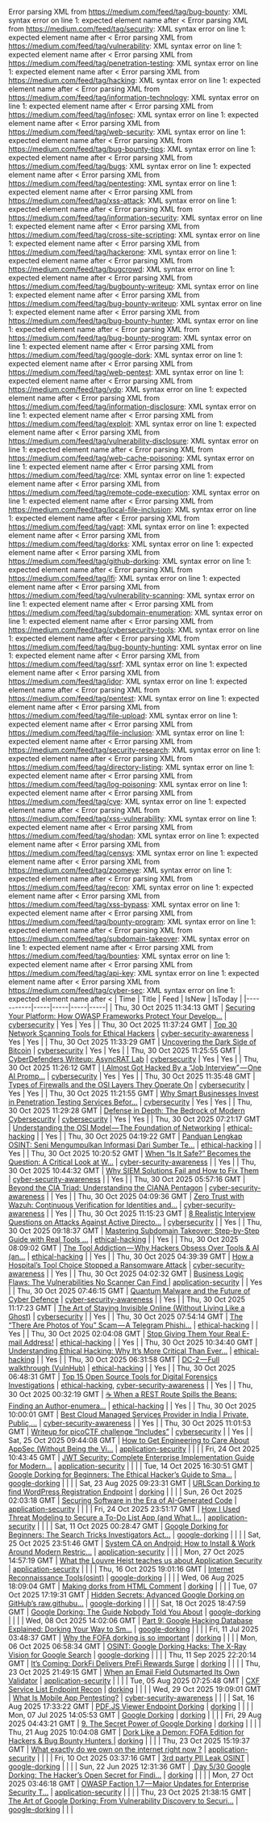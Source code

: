 Error parsing XML from https://medium.com/feed/tag/bug-bounty: XML syntax error on line 1: expected element name after <
Error parsing XML from https://medium.com/feed/tag/security: XML syntax error on line 1: expected element name after <
Error parsing XML from https://medium.com/feed/tag/vulnerability: XML syntax error on line 1: expected element name after <
Error parsing XML from https://medium.com/feed/tag/penetration-testing: XML syntax error on line 1: expected element name after <
Error parsing XML from https://medium.com/feed/tag/hacking: XML syntax error on line 1: expected element name after <
Error parsing XML from https://medium.com/feed/tag/information-technology: XML syntax error on line 1: expected element name after <
Error parsing XML from https://medium.com/feed/tag/infosec: XML syntax error on line 1: expected element name after <
Error parsing XML from https://medium.com/feed/tag/web-security: XML syntax error on line 1: expected element name after <
Error parsing XML from https://medium.com/feed/tag/bug-bounty-tips: XML syntax error on line 1: expected element name after <
Error parsing XML from https://medium.com/feed/tag/bugs: XML syntax error on line 1: expected element name after <
Error parsing XML from https://medium.com/feed/tag/pentesting: XML syntax error on line 1: expected element name after <
Error parsing XML from https://medium.com/feed/tag/xss-attack: XML syntax error on line 1: expected element name after <
Error parsing XML from https://medium.com/feed/tag/information-security: XML syntax error on line 1: expected element name after <
Error parsing XML from https://medium.com/feed/tag/cross-site-scripting: XML syntax error on line 1: expected element name after <
Error parsing XML from https://medium.com/feed/tag/hackerone: XML syntax error on line 1: expected element name after <
Error parsing XML from https://medium.com/feed/tag/bugcrowd: XML syntax error on line 1: expected element name after <
Error parsing XML from https://medium.com/feed/tag/bugbounty-writeup: XML syntax error on line 1: expected element name after <
Error parsing XML from https://medium.com/feed/tag/bug-bounty-writeup: XML syntax error on line 1: expected element name after <
Error parsing XML from https://medium.com/feed/tag/bug-bounty-hunter: XML syntax error on line 1: expected element name after <
Error parsing XML from https://medium.com/feed/tag/bug-bounty-program: XML syntax error on line 1: expected element name after <
Error parsing XML from https://medium.com/feed/tag/google-dork: XML syntax error on line 1: expected element name after <
Error parsing XML from https://medium.com/feed/tag/web-pentest: XML syntax error on line 1: expected element name after <
Error parsing XML from https://medium.com/feed/tag/vdp: XML syntax error on line 1: expected element name after <
Error parsing XML from https://medium.com/feed/tag/information-disclosure: XML syntax error on line 1: expected element name after <
Error parsing XML from https://medium.com/feed/tag/exploit: XML syntax error on line 1: expected element name after <
Error parsing XML from https://medium.com/feed/tag/vulnerability-disclosure: XML syntax error on line 1: expected element name after <
Error parsing XML from https://medium.com/feed/tag/web-cache-poisoning: XML syntax error on line 1: expected element name after <
Error parsing XML from https://medium.com/feed/tag/rce: XML syntax error on line 1: expected element name after <
Error parsing XML from https://medium.com/feed/tag/remote-code-execution: XML syntax error on line 1: expected element name after <
Error parsing XML from https://medium.com/feed/tag/local-file-inclusion: XML syntax error on line 1: expected element name after <
Error parsing XML from https://medium.com/feed/tag/vapt: XML syntax error on line 1: expected element name after <
Error parsing XML from https://medium.com/feed/tag/dorks: XML syntax error on line 1: expected element name after <
Error parsing XML from https://medium.com/feed/tag/github-dorking: XML syntax error on line 1: expected element name after <
Error parsing XML from https://medium.com/feed/tag/lfi: XML syntax error on line 1: expected element name after <
Error parsing XML from https://medium.com/feed/tag/vulnerability-scanning: XML syntax error on line 1: expected element name after <
Error parsing XML from https://medium.com/feed/tag/subdomain-enumeration: XML syntax error on line 1: expected element name after <
Error parsing XML from https://medium.com/feed/tag/cybersecurity-tools: XML syntax error on line 1: expected element name after <
Error parsing XML from https://medium.com/feed/tag/bug-bounty-hunting: XML syntax error on line 1: expected element name after <
Error parsing XML from https://medium.com/feed/tag/ssrf: XML syntax error on line 1: expected element name after <
Error parsing XML from https://medium.com/feed/tag/idor: XML syntax error on line 1: expected element name after <
Error parsing XML from https://medium.com/feed/tag/pentest: XML syntax error on line 1: expected element name after <
Error parsing XML from https://medium.com/feed/tag/file-upload: XML syntax error on line 1: expected element name after <
Error parsing XML from https://medium.com/feed/tag/file-inclusion: XML syntax error on line 1: expected element name after <
Error parsing XML from https://medium.com/feed/tag/security-research: XML syntax error on line 1: expected element name after <
Error parsing XML from https://medium.com/feed/tag/directory-listing: XML syntax error on line 1: expected element name after <
Error parsing XML from https://medium.com/feed/tag/log-poisoning: XML syntax error on line 1: expected element name after <
Error parsing XML from https://medium.com/feed/tag/cve: XML syntax error on line 1: expected element name after <
Error parsing XML from https://medium.com/feed/tag/xss-vulnerability: XML syntax error on line 1: expected element name after <
Error parsing XML from https://medium.com/feed/tag/shodan: XML syntax error on line 1: expected element name after <
Error parsing XML from https://medium.com/feed/tag/censys: XML syntax error on line 1: expected element name after <
Error parsing XML from https://medium.com/feed/tag/zoomeye: XML syntax error on line 1: expected element name after <
Error parsing XML from https://medium.com/feed/tag/recon: XML syntax error on line 1: expected element name after <
Error parsing XML from https://medium.com/feed/tag/xss-bypass: XML syntax error on line 1: expected element name after <
Error parsing XML from https://medium.com/feed/tag/bounty-program: XML syntax error on line 1: expected element name after <
Error parsing XML from https://medium.com/feed/tag/subdomain-takeover: XML syntax error on line 1: expected element name after <
Error parsing XML from https://medium.com/feed/tag/bounties: XML syntax error on line 1: expected element name after <
Error parsing XML from https://medium.com/feed/tag/api-key: XML syntax error on line 1: expected element name after <
Error parsing XML from https://medium.com/feed/tag/cyber-sec: XML syntax error on line 1: expected element name after <
| Time | Title | Feed | IsNew | IsToday |
|-----------|-----|-----|-----|-----|
| Thu, 30 Oct 2025 11:34:13 GMT | [Securing Your Platform: How OWASP Frameworks Protect Your Develop...](https://freedium.cfd/https://medium.com/p/28ce11febf44) | [cybersecurity](https://medium.com/feed/tag/cybersecurity) | Yes | Yes |
| Thu, 30 Oct 2025 11:37:24 GMT | [Top 30 Network Scanning Tools for Ethical Hackers](https://freedium.cfd/https://medium.com/p/0b47cd12b2cc) | [cyber-security-awareness](https://medium.com/feed/tag/cyber-security-awareness) | Yes | Yes |
| Thu, 30 Oct 2025 11:33:29 GMT | [Uncovering the Dark Side of Bitcoin](https://freedium.cfd/https://medium.com/p/eb91a40e35be) | [cybersecurity](https://medium.com/feed/tag/cybersecurity) | Yes | Yes |
| Thu, 30 Oct 2025 11:25:55 GMT | [CyberDefenders Writeup: AsyncRAT Lab](https://freedium.cfd/https://medium.com/p/f634892e8f65) | [cybersecurity](https://medium.com/feed/tag/cybersecurity) | Yes | Yes |
| Thu, 30 Oct 2025 11:26:12 GMT | [I Almost Got Hacked By a “Job Interview” — One AI Promp...](https://freedium.cfd/https://medium.com/p/97fa4ebf21f9) | [cybersecurity](https://medium.com/feed/tag/cybersecurity) | Yes | Yes |
| Thu, 30 Oct 2025 11:35:48 GMT | [Types of Firewalls and the OSI Layers They Operate On](https://freedium.cfd/https://medium.com/p/103e94d211b7) | [cybersecurity](https://medium.com/feed/tag/cybersecurity) | Yes | Yes |
| Thu, 30 Oct 2025 11:21:55 GMT | [Why Smart Businesses Invest in Penetration Testing Services Befor...](https://freedium.cfd/https://medium.com/p/bf2b24618fc7) | [cybersecurity](https://medium.com/feed/tag/cybersecurity) | Yes | Yes |
| Thu, 30 Oct 2025 11:29:28 GMT | [Defense in Depth: The Bedrock of Modern Cybersecurity](https://freedium.cfd/https://medium.com/p/85d372916851) | [cybersecurity](https://medium.com/feed/tag/cybersecurity) | Yes | Yes |
| Thu, 30 Oct 2025 07:21:17 GMT | [Understanding the OSI Model — The Foundation of Networking](https://freedium.cfd/https://medium.com/p/c432b727474e) | [ethical-hacking](https://medium.com/feed/tag/ethical-hacking) |  | Yes |
| Thu, 30 Oct 2025 04:19:22 GMT | [Panduan Lengkap OSINT: Seni Mengumpulkan Informasi Dari Sumber Te...](https://freedium.cfd/https://medium.com/p/b5d98d15c89b) | [ethical-hacking](https://medium.com/feed/tag/ethical-hacking) |  | Yes |
| Thu, 30 Oct 2025 10:20:52 GMT | [When “Is It Safe?” Becomes the Question: A Critical Look at W...](https://freedium.cfd/https://medium.com/p/624ad218a8d0) | [cyber-security-awareness](https://medium.com/feed/tag/cyber-security-awareness) |  | Yes |
| Thu, 30 Oct 2025 10:44:32 GMT | [Why SIEM Solutions Fail and How to Fix Them](https://freedium.cfd/https://medium.com/p/8ddd8499eb73) | [cyber-security-awareness](https://medium.com/feed/tag/cyber-security-awareness) |  | Yes |
| Thu, 30 Oct 2025 05:57:16 GMT | [Beyond the CIA Triad: Understanding the CIANA Pentagon](https://freedium.cfd/https://medium.com/p/54cdc31355d8) | [cyber-security-awareness](https://medium.com/feed/tag/cyber-security-awareness) |  | Yes |
| Thu, 30 Oct 2025 04:09:36 GMT | [Zero Trust with Wazuh: Continuous Verification for Identities and...](https://freedium.cfd/https://medium.com/p/b5c8a440b48c) | [cyber-security-awareness](https://medium.com/feed/tag/cyber-security-awareness) |  | Yes |
| Thu, 30 Oct 2025 11:15:23 GMT | [8 Realistic Interview Questions on Attacks Against Active Directo...](https://freedium.cfd/https://medium.com/p/4a28f5e96113) | [cybersecurity](https://medium.com/feed/tag/cybersecurity) |  | Yes |
| Thu, 30 Oct 2025 09:18:37 GMT | [Mastering Subdomain Takeover: Step-by-Step Guide with Real Tools ...](https://freedium.cfd/https://medium.com/p/8f1c8a4583ca) | [ethical-hacking](https://medium.com/feed/tag/ethical-hacking) |  | Yes |
| Thu, 30 Oct 2025 08:09:02 GMT | [The Tool Addiction — Why Hackers Obsess Over Tools & AI (an...](https://freedium.cfd/https://medium.com/p/4cb5f345f2c5) | [ethical-hacking](https://medium.com/feed/tag/ethical-hacking) |  | Yes |
| Thu, 30 Oct 2025 04:39:39 GMT | [How a Hospital’s Tool Choice Stopped a Ransomware Attack](https://freedium.cfd/https://medium.com/p/8cc1d2b44dbf) | [cyber-security-awareness](https://medium.com/feed/tag/cyber-security-awareness) |  | Yes |
| Thu, 30 Oct 2025 04:02:32 GMT | [Business Logic Flaws: The Vulnerabilities No Scanner Can Find ](https://freedium.cfd/https://medium.com/p/b52d64692f4d) | [application-security](https://medium.com/feed/tag/application-security) |  | Yes |
| Thu, 30 Oct 2025 07:46:15 GMT | [Quantum Malware and the Future of Cyber Defence](https://freedium.cfd/https://medium.com/p/0223520e007e) | [cyber-security-awareness](https://medium.com/feed/tag/cyber-security-awareness) |  | Yes |
| Thu, 30 Oct 2025 11:17:23 GMT | [The Art of Staying Invisible Online (Without Living Like a Ghost)](https://freedium.cfd/https://medium.com/p/3f02e6b147da) | [cybersecurity](https://medium.com/feed/tag/cybersecurity) |  | Yes |
| Thu, 30 Oct 2025 07:54:14 GMT | [ The “There Are Photos of You” Scam — A Telegram Phishi...](https://freedium.cfd/https://medium.com/p/855f00eb0190) | [ethical-hacking](https://medium.com/feed/tag/ethical-hacking) |  | Yes |
| Thu, 30 Oct 2025 02:04:08 GMT | [Stop Giving Them Your Real E-mail Address!](https://freedium.cfd/https://medium.com/p/bba5c4e8b605) | [ethical-hacking](https://medium.com/feed/tag/ethical-hacking) |  | Yes |
| Thu, 30 Oct 2025 10:34:40 GMT | [Understanding Ethical Hacking: Why It’s More Critical Than Ever...](https://freedium.cfd/https://medium.com/p/ac57a18e6df2) | [ethical-hacking](https://medium.com/feed/tag/ethical-hacking) |  | Yes |
| Thu, 30 Oct 2025 06:31:58 GMT | [DC-2 — Full walkthrough (VulnHub)](https://freedium.cfd/https://medium.com/p/c2f0f19243be) | [ethical-hacking](https://medium.com/feed/tag/ethical-hacking) |  | Yes |
| Thu, 30 Oct 2025 06:48:31 GMT | [Top 15 Open Source Tools for Digital Forensics Investigations](https://freedium.cfd/https://medium.com/p/e1d1e95d4975) | [ethical-hacking](https://medium.com/feed/tag/ethical-hacking), [cyber-security-awareness](https://medium.com/feed/tag/cyber-security-awareness) |  | Yes |
| Thu, 30 Oct 2025 00:32:19 GMT | [☕ When a REST Route Spills the Beans: Finding an Author-enumera...](https://freedium.cfd/https://medium.com/p/ce0acde23653) | [ethical-hacking](https://medium.com/feed/tag/ethical-hacking) |  | Yes |
| Thu, 30 Oct 2025 10:00:01 GMT | [Best Cloud Managed Services Provider in India \| Private, Public,...](https://freedium.cfd/https://medium.com/p/19e3542328f4) | [cyber-security-awareness](https://medium.com/feed/tag/cyber-security-awareness) |  | Yes |
| Thu, 30 Oct 2025 11:01:53 GMT | [Writeup for picoCTF challenge “Includes”](https://freedium.cfd/https://medium.com/p/28bcc2c42e3a) | [cybersecurity](https://medium.com/feed/tag/cybersecurity) |  | Yes |
| Sat, 25 Oct 2025 09:44:08 GMT | [How to Get Engineering to Care About AppSec (Without Being the Vi...](https://freedium.cfd/https://medium.com/p/b90c1e25304d) | [application-security](https://medium.com/feed/tag/application-security) |  |  |
| Fri, 24 Oct 2025 10:43:45 GMT | [JWT Security: Complete Enterprise Implementation Guide for Modern...](https://freedium.cfd/https://medium.com/p/ac055e68ad89) | [application-security](https://medium.com/feed/tag/application-security) |  |  |
| Tue, 14 Oct 2025 16:30:51 GMT | [Google Dorking for Beginners: The Ethical Hacker’s Guide to Sma...](https://freedium.cfd/https://medium.com/p/c61cdbf152cf) | [google-dorking](https://medium.com/feed/tag/google-dorking) |  |  |
| Sat, 23 Aug 2025 09:23:31 GMT | [URLScan Dorking to find WordPress Registration Endpoint](https://freedium.cfd/https://medium.com/p/f005884786d0) | [dorking](https://medium.com/feed/tag/dorking) |  |  |
| Sun, 26 Oct 2025 02:03:18 GMT | [Securing Software in the Era of AI-Generated Code](https://freedium.cfd/https://medium.com/p/d6026b58ab27) | [application-security](https://medium.com/feed/tag/application-security) |  |  |
| Fri, 24 Oct 2025 23:51:17 GMT | [How I Used Threat Modeling to Secure a To-Do List App (and What I...](https://freedium.cfd/https://medium.com/p/98609dba8c61) | [application-security](https://medium.com/feed/tag/application-security) |  |  |
| Sat, 11 Oct 2025 00:28:47 GMT | [Google Dorking for Beginners: The Search Tricks Investigators Act...](https://freedium.cfd/https://medium.com/p/0fa98cfef5f4) | [google-dorking](https://medium.com/feed/tag/google-dorking) |  |  |
| Sat, 25 Oct 2025 23:51:46 GMT | [System CA on Android: How to Install & Work Around Modern Restric...](https://freedium.cfd/https://medium.com/p/c570f000ab9a) | [application-security](https://medium.com/feed/tag/application-security) |  |  |
| Mon, 27 Oct 2025 14:57:19 GMT | [What the Louvre Heist teaches us about Application Security](https://freedium.cfd/https://medium.com/p/6c274fbe54df) | [application-security](https://medium.com/feed/tag/application-security) |  |  |
| Thu, 16 Oct 2025 19:01:16 GMT | [Internet Reconnaissance Tools(osint)](https://freedium.cfd/https://medium.com/p/2646b86159e7) | [google-dorking](https://medium.com/feed/tag/google-dorking) |  |  |
| Wed, 06 Aug 2025 18:09:04 GMT | [Making dorks from HTML Comment](https://freedium.cfd/https://medium.com/p/b4794b54d596) | [dorking](https://medium.com/feed/tag/dorking) |  |  |
| Tue, 07 Oct 2025 17:19:31 GMT | [Hidden Secrets: Advanced Google Dorking on GitHub’s raw.githubu...](https://freedium.cfd/https://medium.com/p/675374870756) | [google-dorking](https://medium.com/feed/tag/google-dorking) |  |  |
| Sat, 18 Oct 2025 18:47:59 GMT | [Google Dorking: The Guide Nobody Told You About](https://freedium.cfd/https://medium.com/p/8e20cd03743b) | [google-dorking](https://medium.com/feed/tag/google-dorking) |  |  |
| Wed, 08 Oct 2025 14:02:06 GMT | [Part 9: Google Hacking Database Explained: Dorking Your Way to Sm...](https://freedium.cfd/https://medium.com/p/5f31a862fd65) | [google-dorking](https://medium.com/feed/tag/google-dorking) |  |  |
| Fri, 11 Jul 2025 03:48:37 GMT | [Why the FOFA dorking is so important](https://freedium.cfd/https://medium.com/p/cdfc510ac976) | [dorking](https://medium.com/feed/tag/dorking) |  |  |
| Mon, 06 Oct 2025 06:58:34 GMT | [OSINT: Google Dorking Hacks: The X-Ray Vision for Google Search](https://freedium.cfd/https://medium.com/p/8c6cd8335ff2) | [google-dorking](https://medium.com/feed/tag/google-dorking) |  |  |
| Thu, 11 Sep 2025 22:20:14 GMT | [It’s Coming: DorkFi Delivers PreFi Rewards Surge](https://freedium.cfd/https://medium.com/p/3634e5bfec7c) | [dorking](https://medium.com/feed/tag/dorking) |  |  |
| Thu, 23 Oct 2025 21:49:15 GMT | [When an Email Field Outsmarted Its Own Validator](https://freedium.cfd/https://medium.com/p/9f39acd38afa) | [application-security](https://medium.com/feed/tag/application-security) |  |  |
| Tue, 05 Aug 2025 07:25:48 GMT | [CXF Service List Endpoint Recon](https://freedium.cfd/https://medium.com/p/de898ff3b03a) | [dorking](https://medium.com/feed/tag/dorking) |  |  |
| Wed, 29 Oct 2025 19:09:01 GMT | [ What Is Mobile App Pentesting?](https://freedium.cfd/https://medium.com/p/2016c840972e) | [cyber-security-awareness](https://medium.com/feed/tag/cyber-security-awareness) |  |  |
| Sat, 16 Aug 2025 17:33:22 GMT | [PDF.JS Viewer Endpoint Dorking](https://freedium.cfd/https://medium.com/p/03e3a68e0acf) | [dorking](https://medium.com/feed/tag/dorking) |  |  |
| Mon, 07 Jul 2025 14:05:53 GMT | [Google Dorking](https://freedium.cfd/https://medium.com/p/435f81cbf592) | [dorking](https://medium.com/feed/tag/dorking) |  |  |
| Fri, 29 Aug 2025 04:43:21 GMT | [9. The Secret Power of Google Dorking](https://freedium.cfd/https://medium.com/p/736325566220) | [dorking](https://medium.com/feed/tag/dorking) |  |  |
| Thu, 21 Aug 2025 10:04:08 GMT | [Dork Like a Demon: FOFA Edition for Hackers & Bug Bounty Hunters ](https://freedium.cfd/https://medium.com/p/a81f154d51d5) | [dorking](https://medium.com/feed/tag/dorking) |  |  |
| Thu, 23 Oct 2025 15:19:37 GMT | [What exactly do we own on the internet right now ?](https://freedium.cfd/https://medium.com/p/263562bc6115) | [application-security](https://medium.com/feed/tag/application-security) |  |  |
| Fri, 10 Oct 2025 03:37:16 GMT | [3rd party PII Leak OSINT](https://freedium.cfd/https://medium.com/p/75b5f236e3e5) | [google-dorking](https://medium.com/feed/tag/google-dorking) |  |  |
| Sun, 22 Jun 2025 12:31:36 GMT | [️ Day 5/30 Google Dorking: The Hacker’s Open Secret for Findi...](https://freedium.cfd/https://medium.com/p/f6d11d586884) | [dorking](https://medium.com/feed/tag/dorking) |  |  |
| Mon, 27 Oct 2025 03:46:18 GMT | [OWASP Faction 1.7 — Major Updates for Enterprise Security T...](https://freedium.cfd/https://medium.com/p/aa205cef68e7) | [application-security](https://medium.com/feed/tag/application-security) |  |  |
| Thu, 23 Oct 2025 21:38:15 GMT | [The Art of Google Dorking: From Vulnerability Discovery to Securi...](https://freedium.cfd/https://medium.com/p/beeba448159d) | [google-dorking](https://medium.com/feed/tag/google-dorking) |  |  |
